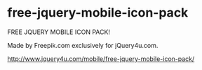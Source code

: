 free-jquery-mobile-icon-pack
============================

FREE JQUERY MOBILE ICON PACK!

Made by Freepik.com exclusively for jQuery4u.com.

http://www.jquery4u.com/mobile/free-jquery-mobile-icon-pack/

